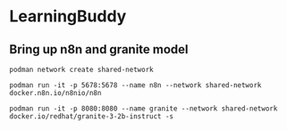 # LearningBuddy


## Bring up n8n and granite model
```
podman network create shared-network

podman run -it -p 5678:5678 --name n8n --network shared-network docker.n8n.io/n8nio/n8n

podman run -it -p 8080:8080 --name granite --network shared-network docker.io/redhat/granite-3-2b-instruct -s 
```